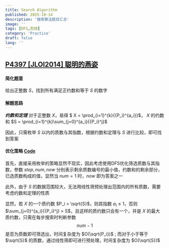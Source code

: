 ```yaml
---
title: Search Algorithm
published: 2025-10-14
description: '搜索算法题目汇总'
image: ''
tags: [DFS,剪枝]
category: 'Practice'
draft: false 
lang: ''
---
```


## [P4397 [JLOI2014] 聪明的燕姿](https://www.luogu.com.cn/problem/P4397)

#### 简化题意

给出正整数 $S$，找到所有满足正约数和等于 $S$ 的数字

#### 解题思路

**_约数和定理_** 对于正整数 $X$，易得 $ X = \prod_{i=1}^{k}{{P_i}^{a_i}}$， $X$ 的约数和 $S = \prod_{i=1}^{k}\sum_{j=0}^{a_i}{{P_i}^j}$

因此，只需枚举 $S$ 以内的质数与其指数，根据约数和定理与 $S$ 进行比较，即可找到答案

#### 优化策略 [Code](https://github.com/NinT-W/Algorithm-Practice/blob/main/LuoGu/P4397.cpp)

首先，直接采用枚举的策略显然不现实，因此考虑使用DFS优化筛选质数与其指数，参数 $step, num, now$ 分别表示剩余质数编号的最小值，约数和的剩余部分，已选质数构成的值，显然当 $num = 1$ 时，$now$ 即为答案之一

此外，由于 $S$ 的数据范围较大，无法用线性筛预处理出范围内的所有质数，需要考虑约数和定理的性质

显然，若 $X$ 的一个质约数 $P_i > \sqrt{S}$，则其指数 $a_i \leqslant{1}$，否则 $\sum_{j=0}^{a_i}{{P_i}^j} > S$，且这样的质约数只会有一个，并是 $X$ 的最大质约数，只需在每步搜索时判断参数 $$num-1$$ 是否为质数即可筛选出，时间复杂度为 $O(\sqrt{P_i})$ ; 而对于小于等于 $\sqrt{S}$ 的质数，通过线性筛即可进行预处理，时间复杂度为 $O(\sqrt{S})$
